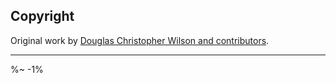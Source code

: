 <!-- ## TODO

- [ ] Add a new item to the todo list. -->

## Copyright

Original work by [Douglas Christopher Wilson and contributors](https://github.com/jshttp/content-type).

---

<idio-footer />

%~ -1%